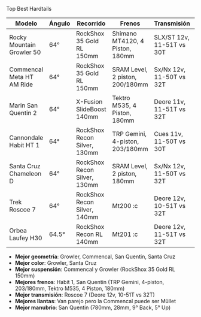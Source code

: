 Top Best Hardtails

| Modelo                    | Ángulo | Recorrido                    | Frenos                          | Transmisión                | Llantas                       | Manubrio                    | Precio  |
| ------------------------- | ------ | ---------------------------- | ------------------------------- | ---------------------------| ------------------------------| --------------------------- | ------- |
| Rocky Mountain Growler 50 | 64°    | RockShox 35 Gold RL 150mm    | Shimano MT4120, 4 Piston, 180mm | SLX/ST 12v, 11-51T vs 30T  | Maxxis Minion 29x2.6"         | 800mm, 25mm, 9° Back, 5° Up | $56,387 |
| Commencal Meta HT AM Ride | 64°    | RockShox 35 Gold RL 150mm    | SRAM Level, 2 piston, 200/180mm | Sx/Nx 12v, 11-50T vs 32T   | Maxxis Dissector 27.5/29x2.6" | 760mm, 20mm                 | $36,900 |
| Marin San Quentin 2       | 64°    | X-Fusion SlideBoost 140mm    | Tektro M535, 4 Piston, 180mm    | Deore 11v, 11-51T vs 32T   | Vee Tire Co 29x2.6"           | 780mm, 28mm, 9° Back, 5° Up | $29,239 |
| Cannondale Habit HT 1     | 64°    | RockShox Recon Silver, 130mm | TRP Gemini, 4-piston, 203/180mm | Cues 11v, 11-50T vs 30T    | Maxxis Minion/DHR 29x2.5/2.4" | 780mm, 15mm, 8° Back, 4° Up | ... |
| Santa Cruz Chameleon D    | 64°    | RockShox Recon Silver, 130mm | SRAM Level, 2 piston, 180mm     | Sx/Nx 12v, 11-50T vs 32T   | Maxxis Minion/Agressor 29x2.5"| RaceFace Ride               | $1,899  |
| Trek Roscoe 7             | 64°    | RockShox Recon Silver, 140mm | Mt200 :c                        | Deore 12v, 10-51T vs 32T   | Bontrager Gunnison 29x2.6"    | 750mm, 15mm,                | $33,599 |
| Orbea Laufey H30          | 64.5°  | RockShox Recon RL 140mm      | Mt201 :c                        | Deore 12v, 11-51T vs 32T   | Maxxis Dissector 29x2.4"      | 800mm, 20mm,                | $36,900 |


- **Mejor geometría**: Growler, Commencal, San Quentin, Santa Cruz
- **Mejor color**: Growler, Santa Cruz
- **Mejor suspensión**: Commencal y Growler (RockShox 35 Gold RL 150mm)
- **Mejores frenos**: Habit 1, San Quentin (TRP Gemini, 4-piston, 203/180mm, Tektro M535, 4 Piston, 180mm)
- **Mejor transmisión**: Roscoe 7 (Deore 12v, 10-51T vs 32T)
- **Mejores llantas**: Van parejo pero la Commencal puede ser Müllet
- **Mejor manubrio**: San Quentin (780mm, 28mm, 9° Back, 5° Up)
